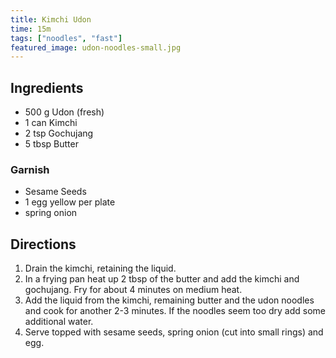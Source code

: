 ```yaml
---
title: Kimchi Udon
time: 15m
tags: ["noodles", "fast"]
featured_image: udon-noodles-small.jpg
---
```



## Ingredients

- 500 g Udon (fresh)
- 1 can Kimchi
- 2 tsp Gochujang
- 5 tbsp Butter

### Garnish

- Sesame Seeds
- 1 egg yellow per plate
- spring onion

## Directions

1. Drain the kimchi, retaining the liquid.
2. In a frying pan heat up 2 tbsp of the butter and add the kimchi and gochujang. Fry for about 4 minutes on medium heat.
3. Add the liquid from the kimchi, remaining butter and the udon noodles and cook for another 2-3 minutes. If the noodles seem too dry add some additional water.
4. Serve topped with sesame seeds, spring onion (cut into small rings) and egg.
